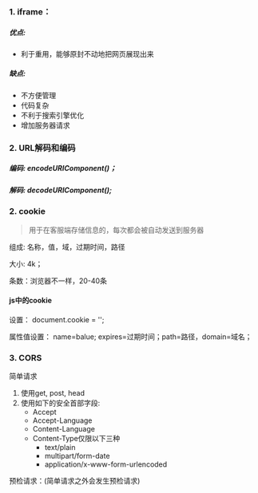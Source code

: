### 1. iframe：

##### 优点:

- 利于重用，能够原封不动地把网页展现出来


##### 缺点:

- 不方便管理
- 代码复杂
- 不利于搜索引擎优化
- 增加服务器请求

### 2. URL解码和编码

##### 编码: encodeURIComponent()；

##### 解码: decodeURIComponent();

### 2. cookie

> 用于在客服端存储信息的，每次都会被自动发送到服务器

组成: 名称，值，域，过期时间，路径

大小: 4k；

条数：浏览器不一样，20-40条

#### js中的cookie

设置： document.cookie = '';

属性值设置： name=balue; expires=过期时间；path=路径，domain=域名；

### 3. CORS

简单请求

1. 使用get, post, head
2. 使用如下的安全首部字段:
   - Accept
   - Accept-Language
   - Content-Language
   - Content-Type仅限以下三种
     - text/plain
     - multipart/form-date
     - application/x-www-form-urlencoded

预检请求：(简单请求之外会发生预检请求)

